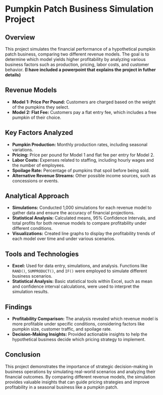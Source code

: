 # Pumpkin Patch Business Simulation Project

## Overview
This project simulates the financial performance of a hypothetical pumpkin patch business, comparing two different revenue models. The goal is to determine which model yields higher profitability by analyzing various business factors such as production, pricing, labor costs, and customer behavior. 
**(I have included a powerpoint that explains the project in futher details)**

## Revenue Models
- **Model 1: Price Per Pound:** Customers are charged based on the weight of the pumpkins they select.
- **Model 2: Flat Fee:** Customers pay a flat entry fee, which includes a free pumpkin of their choice.

## Key Factors Analyzed
- **Pumpkin Production:** Monthly production rates, including seasonal variations.
- **Pricing:** Price per pound for Model 1 and flat fee per entry for Model 2.
- **Labor Costs:** Expenses related to staffing, including hourly wages and the number of employees.
- **Spoilage Rate:** Percentage of pumpkins that spoil before being sold.
- **Alternative Revenue Streams:** Other possible income sources, such as concessions or events.

## Analytical Approach
- **Simulations:** Conducted 1,000 simulations for each revenue model to gather data and ensure the accuracy of financial projections.
- **Statistical Analysis:** Calculated means, 95% Confidence Intervals, and total profits for both revenue models to compare profitability under different conditions.
- **Visualizations:** Created line graphs to display the profitability trends of each model over time and under various scenarios.

## Tools and Technologies
- **Excel:** Used for data entry, simulations, and analysis. Functions like `RAND()`, `SUMPRODUCT()`, and `IF()` were employed to simulate different business scenarios.
- **Statistical Analysis:** Basic statistical tools within Excel, such as mean and confidence interval calculations, were used to interpret the simulation results.

## Findings
- **Profitability Comparison:** The analysis revealed which revenue model is more profitable under specific conditions, considering factors like pumpkin size, customer traffic, and spoilage rate.
- **Decision-Making Insights:** Provided actionable insights to help the hypothetical business decide which pricing strategy to implement.

## Conclusion
This project demonstrates the importance of strategic decision-making in business operations by simulating real-world scenarios and analyzing their financial outcomes. By comparing different revenue models, the simulation provides valuable insights that can guide pricing strategies and improve profitability in a seasonal business like a pumpkin patch.
